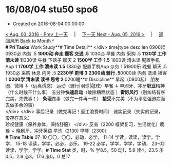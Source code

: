 # 16/08/04 stu50 spo6

* Created on 2016-08-04 00:00:00

[&lt; Aug. 03, 2016 - Prev 上一天](d03.md)     \|     [下一天 Next - Aug. 05, 2016 &gt;](d05.md)     \|     [返回月历 Back to Month ^](index.md)   
 **\# Pri Tasks** Work Study**\# Time Detail** &lt;/div&gt; time\|type desc len 0900起 0930必 内务 .5 **1000动 奔走 播客 交通 .5** 1030必 早餐 内务 采购 .5 **1130学 工作 清未读 1**1330读 午餐 下馆子 聊天 2 **1500学 工作 1.5** 1600读 清未读 配置手机App 1 **1700学 工作 清未读 1.5** 1830必 配置手机App 杂务 1.51900乐 晚餐 聊天 .5 1930必 采购 休息 内务 .5 **2230学 更博 3** **2300动 骑行 .5**0000读 内务 洗澡 播客 1 **0200学 清未读 读书 思考 2** 0200睡**\# Discipline** 早起（0800起） 朋友圈、微博 ↓（远离诱惑） 运动（骑行\|羽球\|毽球）早餐 ↓ 早刷牙、冲牙**职业**精神（什么时候干什么事） 五分钟**快速启动**（破除糟糕状态 ）**雷厉风行**（别纠结有序完美，先做事！） **条理**做事（做完一件再一件） **接受**不完美（不为平息强迫症而去做多余的事）   
 &lt;/div&gt; &lt;/div&gt; 事后记录（做完再记！返工浪费时间） 诚实记录（失实的记录，没存在意义）   
 珍视健康（保养身体，保持舒服） &lt;/div&gt; 反省（2200 框架复习，生活优化）晚餐 ↓ 晚刷牙、冲牙英语 早洗（2130\) 早睡（2300）  
 **\# Time Table** 07-10 〇〇，〇〇，必动，必学， 11-14 学读，读读，读学，学学， 15-18 读读，学学，必必，必乐， 19-22 必学，学学，学学，学动， 23-02 读读，学学，学学。**\# Time Stat** 类，时，% 学8.5，50 动1，5.9 读4，23.5 乐0.5，2.9 必3，17.6 废0，0 总17

